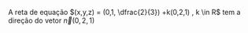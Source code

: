 A reta de equação $(x,y,z) = (0,1, \dfrac{2}{3}) +k(0,2,1) , k \in R$ tem a direção do vetor $\vec{n}(0,2,1)$